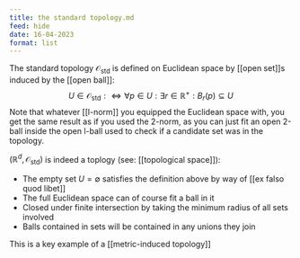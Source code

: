 ```yaml
---
title: the standard topology.md
feed: hide
date: 16-04-2023
format: list
---
```



The standard topology $\mathcal O_\text{std}$ is defined on Euclidean space by [[open set]]s induced by the [[open ball]]:$$
U\in\mathcal O_\text{std} :\iff \forall p\in U: \exists r\in \mathbb R^+: B_r(p)\subseteq U
$$
Note that whatever [[l-norm]] you equipped the Euclidean space with, you get the same result as if you used the 2-norm, as you can just fit an open 2-ball inside the open l-ball used to check if a candidate set was in the topology.

$(\mathbb R^d, \mathcal O_\text{std})$ is indeed a toplogy (see: [[topological space]]):
- The empty set $U = \emptyset$ satisfies the definition above by way of [[ex falso quod libet]]
- The full Euclidean space can of course fit a ball in it
- Closed under finite intersection by taking the minimum radius of all sets involved
- Balls contained in sets will be contained in any unions they join

This is a key example of a [[metric-induced topology]]